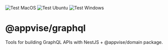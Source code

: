 ![Test MacOS](https://github.com/app-vise/graphql/actions/workflows/test-macos.yml/badge.svg)
![Test Ubuntu](https://github.com/app-vise/graphql/actions/workflows/test-ubuntu.yml/badge.svg)
![Test Windows](https://github.com/app-vise/graphql/actions/workflows/test-windows.yml/badge.svg)


# @appvise/graphql

Tools for building GraphQL APIs with NestJS + @appvise/domain package.
